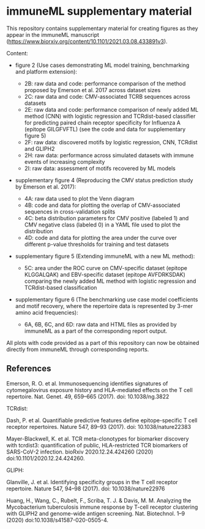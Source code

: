 # immuneML supplementary material
This repository contains supplementary material for creating figures as they appear in the immuneML manuscript (https://www.biorxiv.org/content/10.1101/2021.03.08.433891v3).

Content:

- figure 2 (Use cases demonstrating ML model training, benchmarking and platform extension):

    - 2B: raw data and code: performance comparison of the method proposed by Emerson et al. 2017 across dataset sizes
    - 2C: raw data and code: CMV-associated TCRB sequences across datasets
    - 2E: raw data and code: performance comparison of newly added ML method (CNN) with logistic regression and TCRdist-based classifier for predicting paired chain receptor specificity for Influenza A (epitope GILGFVFTL) (see the code and data for supplementary figure 5)
    - 2F: raw data: discovered motifs by logistic regression, CNN, TCRdist and GLIPH2
    - 2H: raw data: performance across simulated datasets with immune events of increasing complexity
    - 2I: raw data: assessment of motifs recovered by ML models

- supplementary figure 4 (Reproducing the CMV status prediction study by Emerson et al. 2017):
    
    - 4A: raw data used to plot the Venn diagram
    - 4B: code and data for plotting the overlap of CMV-associated sequences in cross-validation splits
    - 4C: beta distribution parameters for CMV positive (labeled 1) and CMV negative class (labeled 0) in a YAML file used to plot the distribution
    - 4D: code and data for plotting the area under the curve over different p-value thresholds for training and test datasets
    
- supplementary figure 5 (Extending immuneML with a new ML method):
    
    - 5C: area under the ROC curve on CMV-specific dataset (epitope KLGGALQAK) and EBV-specific dataset (epitope AVFDRKSDAK) comparing the newly added ML method with logistic regression and TCRdist-based classification
    
- supplementary figure 6 (The benchmarking use case model coefficients and motif recovery, where the repertoire data is represented by 3-mer amino acid frequencies):

    - 6A, 6B, 6C, and 6D: raw data and HTML files as provided by immuneML as a part of the corresponding report output.

All plots with code provided as a part of this repository can now be obtained directly from immuneML through corresponding reports.

## References

Emerson, R. O. et al. Immunosequencing identifies signatures of cytomegalovirus exposure history and HLA-mediated effects on the T cell repertoire. Nat. Genet. 49, 659–665 (2017). doi: 10.1038/ng.3822

TCRdist:

Dash, P. et al. Quantifiable predictive features define epitope-specific T cell receptor repertoires. Nature 547, 89–93 (2017). doi: 10.1038/nature22383

Mayer-Blackwell, K. et al. TCR meta-clonotypes for biomarker discovery with tcrdist3: quantification of public, HLA-restricted TCR biomarkers of SARS-CoV-2 infection. bioRxiv 2020.12.24.424260 (2020) doi:10.1101/2020.12.24.424260.

GLIPH:

Glanville, J. et al. Identifying specificity groups in the T cell receptor repertoire. Nature 547, 94–98 (2017). doi: 10.1038/nature22976

Huang, H., Wang, C., Rubelt, F., Scriba, T. J. & Davis, M. M. Analyzing the Mycobacterium tuberculosis immune response by T-cell receptor clustering with GLIPH2 and genome-wide antigen screening. Nat. Biotechnol. 1–9 (2020) doi:10.1038/s41587-020-0505-4.
